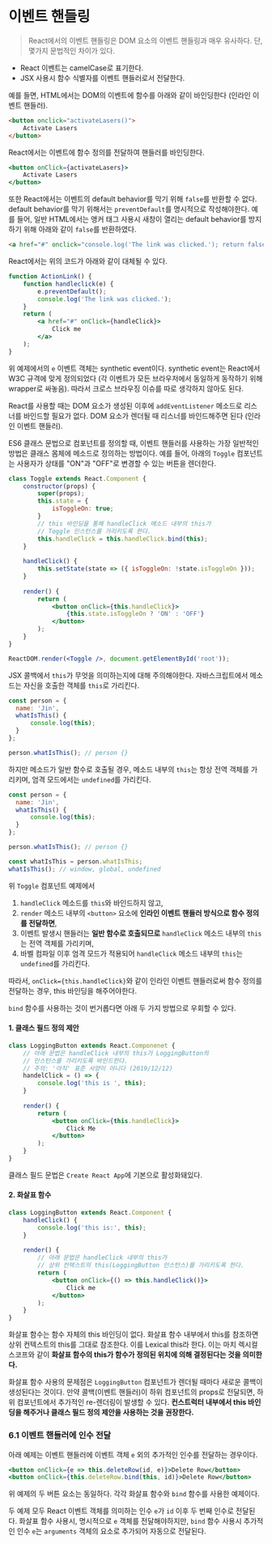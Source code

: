 # 이벤트 핸들링

> React에서의 이벤트 핸들링은 DOM 요소의 이벤트 핸들링과 매우 유사하다. 단, 몇가지 문법적인 차이가 있다.

* React 이벤트는 camelCase로 표기한다.
* JSX 사용시 함수 식별자를 이벤트 핸들러로서 전달한다.

예를 들면, HTML에서는 DOM의 이벤트에 함수를 아래와 같이 바인딩한다 (인라인 이벤트 핸들러).

```html
<button onclick="activateLasers()">
    Activate Lasers
</button>
```

React에서는 이벤트에 함수 정의를 전달하여 핸들러를 바인딩한다.

```jsx
<button onClick={activateLasers}>
    Activate Lasers
</button>
```

또한 React에서는 이벤트의 default behavior를 막기 위해 `false`를 반환할 수 없다. default behavior를 막기 위해서는 `preventDefault`를 명시적으로 작성해야한다. 예를 들어, 일반 HTML에서는 앵커 태그 사용시 새창이 열리는 default behavior를 방지하기 위해 아래와 같이 `false`를 반환하였다.

```html
<a href="#" onclick="console.log('The link was clicked.'); return false">Click me</a>
```

React에서는 위의 코드가 아래와 같이 대체될 수 있다.

```jsx
function ActionLink() {
    function handleclick(e) {
        e.preventDefault();
        console.log('The link was clicked.');
    }
    return (
    	<a href="#" onClick={handleClick}>
        	Click me
        </a>
    );
}
```

위 예제에서의 `e` 이벤트 객체는 synthetic event이다. synthetic event는 React에서 W3C 규격에 맞게 정의되었다 (각 이벤트가 모든 브라우저에서 동일하게 동작하기 위해 wrapper로 싸놓음). 따라서 크로스 브라우징 이슈를 따로 생각하지 않아도 된다.

React를 사용할 때는 DOM 요소가 생성된 이후에  `addEventListener` 메소드로 리스너를 바인드할 필요가 없다. DOM 요소가 렌더될 때 리스너를 바인드해주면 된다 (인라인 이벤트 핸들러).

ES6 클래스 문법으로 컴포넌트를 정의할 때, 이벤트 핸들러를 사용하는 가장 일반적인 방법은 클래스 몸체에 메소드로 정의하는 방법이다. 예를 들어, 아래의 `Toggle` 컴포넌트는 사용자가 상태를 "ON"과 "OFF"로 변경할 수 있는 버튼을 렌더한다.

```jsx
class Toggle extends React.Component {
    constructor(props) {
        super(props);
        this.state = {
            isToggleOn: true;
        }
        // this 바인딩을 통해 handleClick 메소드 내부의 this가
    	// Toggle 인스턴스를 가리키도록 한다.
        this.handleClick = this.handleClick.bind(this);
    }
    
    handleClick() {
        this.setState(state => ({ isToggleOn: !state.isToggleOn }));
    }
    
    render() {
        return (
        	<button onClick={this.handleClick}>
            	{this.state.isToggleOn ? 'ON' : 'OFF'}
            </button>
        );
    }
}

ReactDOM.render(<Toggle />, document.getElementById('root'));
```



JSX 콜백에서 `this`가 무엇을 의미하는지에 대해 주의해야한다. 자바스크립트에서 메소드는 자신을 호출한 객체를 `this`로 가리킨다.

```javascript
const person = {
  name: 'Jin',
  whatIsThis() {
      console.log(this);
  }
};

person.whatIsThis(); // person {}
```



하지만 메소드가 일반 함수로 호출될 경우, 메소드 내부의 `this`는 항상 전역 객체를 가리키며, 엄격 모드에서는 `undefined`를 가리킨다.

```javascript
const person = {
  name: 'Jin',
  whatIsThis() {
      console.log(this);
  }
};

person.whatIsThis(); // person {}

const whatIsThis = person.whatIsThis;
whatIsThis(); // window, global, undefined
```

위 `Toggle` 컴포넌트 예제에서

1. `handleClick` 메소드를 `this`와 바인드하지 않고,
2. `render` 메소드 내부의 `<button>` 요소에 **인라인 이벤트 핸들러 방식으로 함수 정의를 전달하면**,
3. 이벤트 발생시 핸들러는 **일반 함수로 호출되므로** `handleClick` 메소드 내부의 `this`는 전역 객체를 가리키며,
4. 바벨 컴파일 이후 엄격 모드가 적용되어 `handleClick` 메소드 내부의 `this`는 `undefined`를 가리킨다.

따라서, `onClick={this.handleClick}`와 같이 인라인 이벤트 핸들러로써 함수 정의를 전달하는 경우, this 바인딩을 해주어야한다.

`bind` 함수를 사용하는 것이 번거롭다면 아래 두 가지 방법으로 우회할 수 있다.

#### 1. 클래스 필드 정의 제안

```jsx
class LoggingButton extends React.Componenet {
    // 아래 문법은 handleClick 내부의 this가 LoggingButton의
    // 인스턴스를 가리키도록 바인드한다.
    // 주의: '아직' 표준 사양이 아니다 (2019/12/12)
    handelClick = () => {
        console.log('this is ', this);
    }
    
    render() {
        return (
            <button onClick={this.handleClick}>
            	Click Me
            </button>
        );
    }
}
```

클래스 필드 문법은 `Create React App`에 기본으로 활성화돼있다.

#### 2. 화살표 함수

```jsx
class LoggingButton extends React.Component {
    handleClick() {
        console.log('this is:', this);
    }
    
    render() {
        // 아래 문법은 handleClick 내부의 this가
        // 상위 컨텍스트의 this(LoggingButton 인스턴스)를 가리키도록 한다.
        return (
        	<button onClick={() => this.handleClick()}>
            	Click me
            </button>
        );
    }
}
```

화살표 함수는 함수 자체의 this 바인딩이 없다. 화살표 함수 내부에서 this를 참조하면 상위 컨텍스트의 this를 그대로 참조한다. 이를 Lexical this라 한다. 이는 마치 렉시컬 스코프와 같이 **화살표 함수의 this가 함수가 정의된 위치에 의해 결정된다는 것을 의미한다.**

화살표 함수 사용의 문제점은 `LoggingButton` 컴포넌트가 렌더될 때마다 새로운 콜백이 생성된다는 것이다. 만약 콜백(이벤트 핸들러)이 하위 컴포넌트의 props로 전달되면, 하위 컴포넌트에서 추가적인 re-렌더링이 발생할 수 있다. **컨스트럭터 내부에서 this 바인딩을 해주거나 클래스 필드 정의 제안을 사용하는 것을 권장한다.**



### 6.1 이벤트 핸들러에 인수 전달

아래 예제는 이벤트 핸들러에 이벤트 객체 `e` 외의 추가적인 인수를 전달하는 경우이다.

```jsx
<button onClick={e => this.deleteRow(id, e)}>Delete Row</button>
<button onClick={this.deleteRow.bind(this, id)}>Delete Row</button>
```

위 예제의 두 버튼 요소는 동일하다. 각각 화살표 함수와 `bind` 함수를 사용한 예제이다.

두 예제 모두 React 이벤트 객체를 의미하는 인수 `e`가 `id` 이후 두 번째 인수로 전달된다. 화살표 함수 사용시, 명시적으로 `e` 객체를 전달해야하지만, `bind` 함수 사용시 추가적인 인수 `e`는 `arguments` 객체의 요소로 추가되어 자동으로 전달된다.

